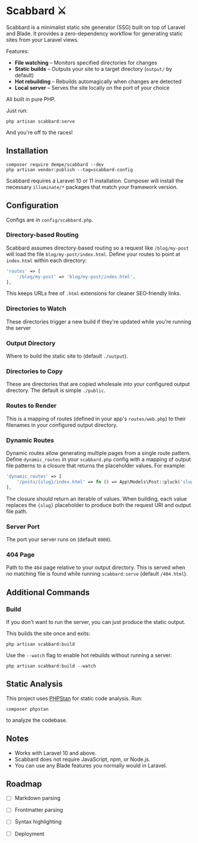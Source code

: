 # Scabbard ⚔️

Scabbard is a minimalist static site generator (SSG) built on top of Laravel and Blade. It provides a zero-dependency workflow for generating static sites from your Laravel views.

Features:

- **File watching** – Monitors specified directories for changes
- **Static builds** – Outputs your site to a target directory (`output/` by default)
- **Hot rebuilding** – Rebuilds automagically when changes are detected
- **Local server** – Serves the site locally on the port of your choice

All built in pure PHP.

Just run:

```
php artisan scabbard:serve
```

And you're off to the races!

## Installation

```
composer require dempe/scabbard --dev
php artisan vendor:publish --tag=scabbard-config
```

Scabbard requires a Laravel 10 or 11 installation. Composer will install the
necessary `illuminate/*` packages that match your framework version.

## Configuration

Configs are in `config/scabbard.php`.

### Directory-based Routing

Scabbard assumes directory-based routing so a request like `/blog/my-post`
will load the file `blog/my-post/index.html`.  Define your routes to point at
`index.html` within each directory:

```php
'routes' => [
    '/blog/my-post' => 'blog/my-post/index.html',
],
```

This keeps URLs free of `.html` extensions for cleaner SEO‑friendly links.

### Directories to Watch

These directories trigger a new build if they're updated while you're running the server

### Output Directory

Where to build the static site to (default `./output`).

### Directories to Copy

These are directories that are copied wholesale into your configured output directory.  The default is simple `./public`.

### Routes to Render

This is a mapping of routes (defined in your app's `routes/web.php`) to their filenames in your configured output directory.

### Dynamic Routes

Dynamic routes allow generating multiple pages from a single route pattern. Define `dynamic_routes` in your `scabbard.php` config with a mapping of output file patterns to a closure that returns the placeholder values. For example:

```php
'dynamic_routes' => [
    '/posts/{slug}/index.html' => fn () => App\Models\Post::pluck('slug'),
],
```

The closure should return an iterable of values. When building, each value replaces the `{slug}` placeholder to produce both the request URI and output file path.

### Server Port

The port your server runs on (default `8000`).

### 404 Page

Path to the `404` page relative to your output directory. This is served when
no matching file is found while running `scabbard:serve` (default `/404.html`).

## Additional Commands

### Build

If you don't want to run the server, you can just produce the static output.

This builds the site once and exits:

```
php artisan scabbard:build
```

Use the `--watch` flag to enable hot rebuilds without running a server:

```
php artisan scabbard:build --watch
```


## Static Analysis

This project uses [PHPStan](https://phpstan.org/) for static code analysis. Run:

```
composer phpstan
```

to analyze the codebase.

## Notes

- Works with Laravel 10 and above.
- Scabbard does not require JavaScript, npm, or Node.js.
- You can use any Blade features you normally would in Laravel.

## Roadmap

- [ ] Markdown parsing
- [ ] Frontmatter parsing
- [ ] Syntax highlighting
- [ ] Deployment


